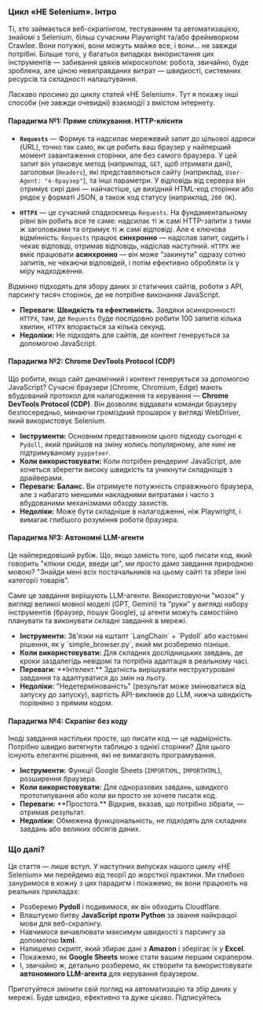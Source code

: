 ### **Цикл «НЕ Selenium». Інтро**

Ті, хто займається веб-скрапінгом, тестуванням та автоматизацією, знайомі з Selenium, більш сучасним Playwright та/або фреймворком Crawlee. Вони потужні, вони можуть майже все, і вони... не завжди потрібні. Більше того, у багатьох випадках використання цих інструментів — забивання цвяхів мікроскопом: робота, звичайно, буде зроблена, але ціною невиправданих витрат — швидкості, системних ресурсів та складності налаштування.

Ласкаво просимо до циклу статей «НЕ Selenium». Тут я покажу інші способи (не завжди очевидні) взаємодії з вмістом інтернету.

#### Парадигма №1: Пряме спілкування. HTTP-клієнти

*   **`Requests`** — Формує та надсилає мережевий запит до цільової адреси (URL), точно так само, як це робить ваш браузер у найперший момент завантаження сторінки, але без самого браузера. У цей запит він упаковує метод (наприклад, `GET`, щоб отримати дані), заголовки (`Headers`), які представляються сайту (наприклад, `User-Agent: "я-браузер"`), та інші параметри. У відповідь від сервера він отримує сирі дані — найчастіше, це вихідний HTML-код сторінки або рядок у форматі JSON, а також код статусу (наприклад, `200 OK`).

*   **`HTTPX`** — це сучасний спадкоємець `Requests`. На фундаментальному рівні він робить все те саме: надсилає ті ж самі HTTP-запити з тими ж заголовками та отримує ті ж самі відповіді. Але є ключова відмінність: `Requests` працює **синхронно** — надіслав запит, сидить і чекає відповіді, отримав відповідь, надіслав наступний. `HTTPX` же вміє працювати **асинхронно** — він може "закинути" одразу сотню запитів, не чекаючи відповідей, і потім ефективно обробляти їх у міру надходження.

Відмінно підходять для збору даних зі статичних сайтів, роботи з API, парсингу тисяч сторінок, де не потрібне виконання JavaScript.

*   **Переваги:** **Швидкість та ефективність.** Завдяки асинхронності `HTTPX`, там, де `Requests` буде послідовно робити 100 запитів кілька хвилин, `HTTPX` впорається за кілька секунд.
*   **Недоліки:** Не підходять для сайтів, де контент генерується за допомогою JavaScript.

#### Парадигма №2: Chrome DevTools Protocol (CDP)

Що робити, якщо сайт динамічний і контент генерується за допомогою JavaScript? Сучасні браузери (Chrome, Chromium, Edge) мають вбудований протокол для налагодження та керування — **Chrome DevTools Protocol (CDP)**. Він дозволяє віддавати команди браузеру безпосередньо, минаючи громіздкий прошарок у вигляді WebDriver, який використовує Selenium.

*   **Інструменти:** Основним представником цього підходу сьогодні є `Pydoll`, який прийшов на зміну колись популярному, але нині не підтримуваному `pyppeteer`.</li>
*   **Коли використовувати:** Коли потрібен рендеринг JavaScript, але хочеться зберегти високу швидкість та уникнути складнощів з драйверами.</li>
*   **Переваги:** **Баланс.** Ви отримуєте потужність справжнього браузера, але з набагато меншими накладними витратами і часто з вбудованими механізмами обходу захистів.</li>
*   **Недоліки:** Може бути складніше в налагодженні, ніж Playwright, і вимагає глибшого розуміння роботи браузера.</li>
</ul>
<h4>Парадигма №3: Автономні LLM-агенти</h4>
<p>Це найпередовіший рубіж. Що, якщо замість того, щоб писати код, який говорить "клікни сюди, введи це", ми просто дамо завдання природною мовою? "Знайди мені всіх постачальників на цьому сайті та збери їхні категорії товарів".</p>
<p>Саме це завдання вирішують LLM-агенти. Використовуючи "мозок" у вигляді великої мовної моделі (GPT, Gemini) та "руки" у вигляді набору інструментів (браузер, пошук Google), ці агенти можуть самостійно планувати та виконувати складні завдання в мережі.</p>
<ul>
<li><strong>Інструменти:</strong> Зв'язки на кшталт `LangChain` + `Pydoll` або кастомні рішення, як у `simple_browser.py`, який ми розберемо пізніше.</li>
<li><strong>Коли використовувати:</strong> Для складних дослідницьких завдань, де кроки заздалегідь невідомі та потрібна адаптація в реальному часі.</li>
<li><strong>Переваги:</strong> **Інтелект.** Здатність вирішувати неструктуровані завдання та адаптуватися до змін на льоту.</li>
<li><strong>Недоліки:</strong> "Недетермінованість" (результат може змінюватися від запуску до запуску), вартість API-викликів до LLM, нижча швидкість порівняно з прямим кодом.</li>
</ul>
<h4>Парадигма №4: Скрапінг без коду</h4>
<p>Іноді завдання настільки просте, що писати код — це надмірність. Потрібно швидко витягнути таблицю з однієї сторінки? Для цього існують елегантні рішення, які не вимагають програмування.</p>
<ul>
<li><strong>Інструменти:</strong> Функції Google Sheets (<code>IMPORTXML</code>, <code>IMPORTHTML</code>), розширення браузера.</li>
<li><strong>Коли використовувати:</strong> Для одноразових завдань, швидкого прототипування або коли ви просто не хочете писати код.</li>
<li><strong>Переваги:</strong> **Простота.** Відкрив, вказав, що потрібно зібрати, — отримав результат.</li>
<li><strong>Недоліки:</strong> Обмежена функціональність, не підходять для складних завдань або великих обсягів даних.</li>
</ul>
<h3>Що далі?</h3>
<p>Ця стаття — лише вступ. У наступних випусках нашого циклу «НЕ Selenium» ми перейдемо від теорії до жорсткої практики. Ми глибоко зануримося в кожну з цих парадигм і покажемо, як вони працюють на реальних прикладах:</p>
<ul>
<li>Розберемо <strong>Pydoll</strong> і подивимося, як він обходить Cloudflare.</li>
<li>Влаштуємо битву <strong>JavaScript проти Python</strong> за звання найкращої мови для веб-скрапінгу.</li>
<li>Навчимося вичавлювати максимум швидкості з парсингу за допомогою <strong>lxml</strong>.</li>
<li>Напишемо скрипт, який збирає дані з <strong>Amazon</strong> і зберігає їх у <strong>Excel</strong>.</li>
<li>Покажемо, як <strong>Google Sheets</strong> може стати вашим першим скрапером.</li>
<li>І, звичайно ж, детально розберемо, як створити та використовувати <strong>автономного LLM-агента</strong> для керування браузером.</li>
</ul>
<p>Приготуйтеся змінити свій погляд на автоматизацію та збір даних у мережі. Буде швидко, ефективно та дуже цікаво. Підписуйтесь</p>
